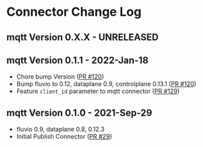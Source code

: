 # Connector Change Log

## mqtt Version 0.X.X - UNRELEASED

## mqtt Version 0.1.1 - 2022-Jan-18
* Chore bump Version ([PR #120](https://github.com/infinyon/fluvio-connectors/pull/120))
* Bump fluvio to 0.12, dataplane 0.9, controlplane 0.13.1 ([PR #120](https://github.com/infinyon/fluvio-connectors/pull/120))
* Feature `client_id` parameter to mqtt connector ([PR #129](https://github.com/infinyon/fluvio-connectors/pull/129))

## mqtt Version 0.1.0 - 2021-Sep-29
* fluvio 0.9, dataplane 0.8, 0.12.3
* Initial Publish Connector ([PR #29](https://github.com/infinyon/fluvio-connectors/pull/29))